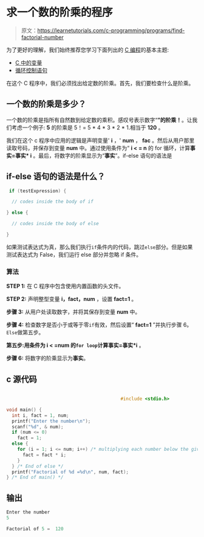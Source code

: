 # 求一个数的阶乘的程序

> 原文：<https://learnetutorials.com/c-programming/programs/find-factorial-number>

为了更好的理解，我们始终推荐您学习下面列出的 [C 编程](../ "C programming")的基本主题:

*   [C 中的变量](../../c-programming/variables)
*   [循环控制语句](../../c-programming/loop-control-statements)

在这个 C 程序中，我们必须找出给定数的阶乘。首先，我们要检查什么是阶乘。

## 一个数的阶乘是多少？

一个数的阶乘是指所有自然数到给定数的乘积。感叹号表示数字“**”的阶乘！**。让我们考虑一个例子: **5** 的阶乘是 5！= 5 * 4 * 3 * 2 * 1.相当于 **120** 。

我们在这个 c 程序中应用的逻辑是声明变量' **i** ，' **num** ， **fac** 。然后从用户那里读取号码，并保存到变量 **num** 中。通过使用条件为“ **i < = n** 的 for 循环，计算**事实=事实* i** 。最后，将数字的阶乘显示为“**事实**”。if-else 语句的语法是

## if-else 语句的语法是什么？

```c
 if (testExpression) {

  // codes inside the body of if

} else {

  // codes inside the body of else

} 

```

如果测试表达式为真，那么我们执行`if`条件内的代码，跳过`else`部分。但是如果测试表达式为 False，我们运行 else 部分并忽略 if 条件。

### 算法

**STEP 1:** 在 C 程序中包含使用内置函数的头文件。

**STEP 2:** 声明整型变量 **i，fact，num** ，设置 **fact=1** 。

**步骤 3:** 从用户处读取数字，并将其保存到变量 **num** 中。

**步骤 4:** 检查数字是否小于或等于零`if`有效，然后设置“ **fact=1** ”并执行步骤 6。`Else`做第五步。

**第五步:**用条件为 **i < =num** 的`for loop`计算**事实=事实*i** 。

**步骤 6:** 将数字的阶乘显示为**事实**。

## c 源代码

```c

                                          #include <stdio.h>

void main() {
  int i, fact = 1, num;
  printf("Enter the number\n");
  scanf("%d", & num);
  if (num <= 0)
    fact = 1;
  else {
    for (i = 1; i <= num; i++) /* multiplying each number below the given number to get the factorial */ {
      fact = fact * i;
    }
  } /* End of else */
  printf("Factorial of %d =%d\n", num, fact);
} /* End of main() */

```

## 输出

```c
Enter the number
5

Factorial of 5 =  120 
```